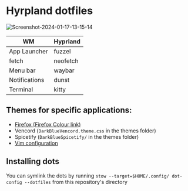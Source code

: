 # Hyrpland dotfiles

![Screenshot-2024-01-17-13-15-14](https://github.com/redpenguinyt/dots/assets/79577742/bf3c08cb-91da-4448-9d6c-67b3f6752d20)

|WM|Hyprland|
|---|-----|
|App Launcher|fuzzel|
|fetch|neofetch|
|Menu bar|waybar|
|Notifications|dunst|
|Terminal|kitty|

## Themes for specific applications:
- [Firefox (Firefox Colour link)](https://color.firefox.com/?theme=XQAAAAIYAQAAAAAAAABBKYhm849SCia2CaaEGccwS-xMDPr07qaHbYNzVWm9pdZWuSbUxoTOwv_PHaC7hs1paoxg9q2vdsZDln5DctMZmmL1UI1JbR4fWnRJS8bfXxdFI48Kct99Z2HeyLd4RKyMcqENeGj7h1bTVwy63HVQKGnpelOaRbKvv97WTCbVF_B58uXyzS2SdnF_0GUgJbxqkHn1V21oltSJcgsGynGlqfCRxh4qqIB6_bAJJKztQv_0YFU0)
- Vencord (`DarkBlueVencord.theme.css` in the themes folder)
- Spicetify (`DarkBlueSpicetify/` in the themes folder)
- [Vim configuration](https://github.com/amix/vimrc)

## Installing dots
You can symlink the dots by running `stow --target=$HOME/.config/ dot-config --dotfiles` from this repository's directory